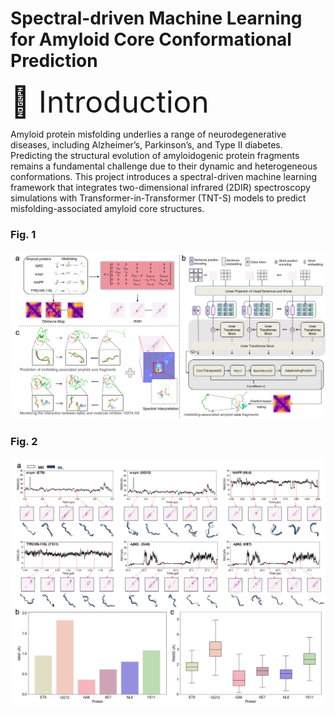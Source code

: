 # Spectral-driven Machine Learning for Amyloid Core Conformational Prediction

<font size="10">📌 Introduction</font>

Amyloid protein misfolding underlies a range of neurodegenerative diseases, including Alzheimer’s, Parkinson’s, and Type II diabetes. Predicting the structural evolution of amyloidogenic protein fragments remains a fundamental challenge due to their dynamic and heterogeneous conformations.
This project introduces a spectral-driven machine learning framework that integrates two-dimensional infrared (2DIR) spectroscopy simulations with Transformer-in-Transformer (TNT-S) models to predict misfolding-associated amyloid core structures.
### Fig. 1
![Figure 1](fig/fig1.png)

### Fig. 2
![Figure 2](fig/fig2.png)
